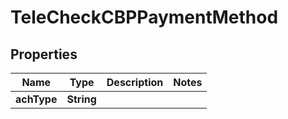
# TeleCheckCBPPaymentMethod

## Properties
Name | Type | Description | Notes
------------ | ------------- | ------------- | -------------
**achType** | **String** |  | 



